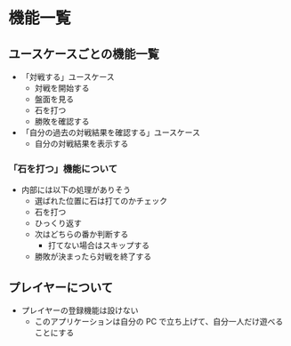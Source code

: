# 機能一覧

## ユースケースごとの機能一覧

- 「対戦する」ユースケース
  - 対戦を開始する
  - 盤面を見る
  - 石を打つ
  - 勝敗を確認する
- 「自分の過去の対戦結果を確認する」ユースケース
  - 自分の対戦結果を表示する

### 「石を打つ」機能について

- 内部には以下の処理がありそう
  - 選ばれた位置に石は打てのかチェック
  - 石を打つ
  - ひっくり返す
  - 次はどちらの番か判断する
    - 打てない場合はスキップする
  - 勝敗が決まったら対戦を終了する

## プレイヤーについて

- プレイヤーの登録機能は設けない
  - このアプリケーションは自分の PC で立ち上げて、自分一人だけ遊べることにする
